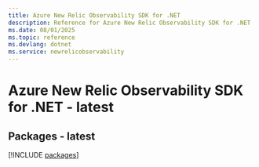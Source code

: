 ```yaml
---
title: Azure New Relic Observability SDK for .NET
description: Reference for Azure New Relic Observability SDK for .NET
ms.date: 08/01/2025
ms.topic: reference
ms.devlang: dotnet
ms.service: newrelicobservability
---
```

# Azure New Relic Observability SDK for .NET - latest
## Packages - latest
[!INCLUDE [packages](new-relic-observability-index.md)]